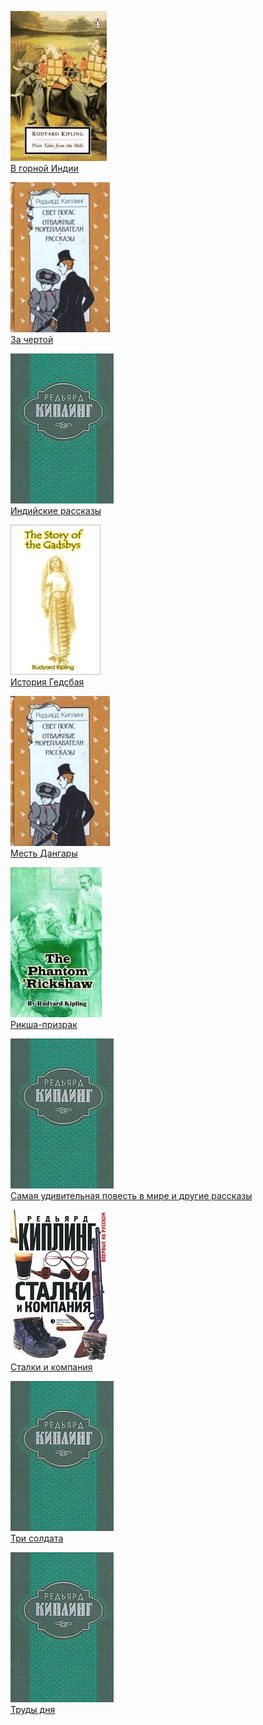 ![](В%20горной%20Индии.jpg)  
[В горной Индии](В%20горной%20Индии)

![](За%20чертой.jpg)  
[За чертой](За%20чертой)

![](Индийские%20рассказы.jpg)  
[Индийские рассказы](Индийские%20рассказы)

![](История%20Гедсбая.jpg)  
[История Гедсбая](История%20Гедсбая)

![](Месть%20Дангары.jpg)  
[Месть Дангары](Месть%20Дангары)

![](Рикша-призрак.jpg)  
[Рикша-призрак](Рикша-призрак)

![](Самая%20удивительная%20повесть%20в%20мире%20и%20другие%20рассказы.jpg)  
[Самая удивительная повесть в мире и другие рассказы](Самая%20удивительная%20повесть%20в%20мире%20и%20другие%20рассказы)

![](Сталки%20и%20компания.jpg)  
[Сталки и компания](Сталки%20и%20компания)

![](Три%20солдата.jpg)  
[Три солдата](Три%20солдата)

![](Труды%20дня.jpg)  
[Труды дня](Труды%20дня)
